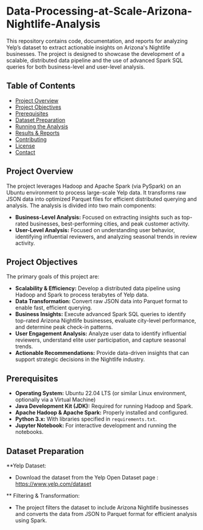 # Data-Processing-at-Scale-Arizona-Nightlife-Analysis

This repository contains code, documentation, and reports for analyzing Yelp’s dataset to extract actionable insights on Arizona's Nightlife businesses. The project is designed to showcase the development of a scalable, distributed data pipeline and the use of advanced Spark SQL queries for both business-level and user-level analysis.

## Table of Contents
- [Project Overview](#project-overview)
- [Project Objectives](#project-objectives)
- [Prerequisites](#prerequisites)
- [Dataset Preparation](#dataset-preparation)
- [Running the Analysis](#running-the-analysis)
- [Results & Reports](#results--reports)
- [Contributing](#contributing)
- [License](#license)
- [Contact](#contact)

## Project Overview
The project leverages Hadoop and Apache Spark (via PySpark) on an Ubuntu environment to process large-scale Yelp data. It transforms raw JSON data into optimized Parquet files for efficient distributed querying and analysis. The analysis is divided into two main components:
- **Business-Level Analysis:** Focused on extracting insights such as top-rated businesses, best-performing cities, and peak customer activity.
- **User-Level Analysis:** Focused on understanding user behavior, identifying influential reviewers, and analyzing seasonal trends in review activity.

## Project Objectives
The primary goals of this project are:
- **Scalability & Efficiency:** Develop a distributed data pipeline using Hadoop and Spark to process terabytes of Yelp data.
- **Data Transformation:** Convert raw JSON data into Parquet format to enable fast, efficient querying.
- **Business Insights:** Execute advanced Spark SQL queries to identify top-rated Arizona Nightlife businesses, evaluate city-level performance, and determine peak check-in patterns.
- **User Engagement Analysis:** Analyze user data to identify influential reviewers, understand elite user participation, and capture seasonal trends.
- **Actionable Recommendations:** Provide data-driven insights that can support strategic decisions in the Nightlife industry.

## Prerequisites
- **Operating System:** Ubuntu 22.04 LTS (or similar Linux environment, optionally via a Virtual Machine)
- **Java Development Kit (JDK):** Required for running Hadoop and Spark.
- **Apache Hadoop & Apache Spark:** Properly installed and configured.
- **Python 3.x:** With libraries specified in `requirements.txt`.
- **Jupyter Notebook:** For interactive development and running the notebooks.

## Dataset Preparation
**Yelp Dataset:
- Download the dataset from the Yelp Open Dataset page : https://www.yelp.com/dataset

** Filtering & Transformation:
- The project filters the dataset to include Arizona Nightlife businesses and converts the data from JSON to Parquet format for efficient analysis using Spark.
